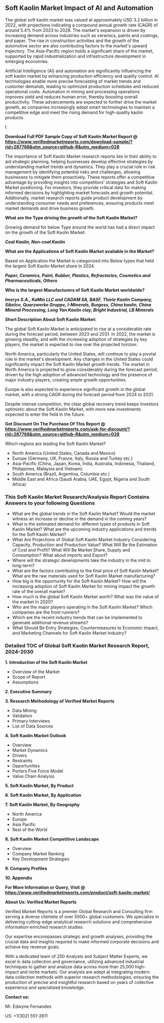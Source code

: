 <h2>Soft Kaolin Market Impact of AI and Automation</h2><p>The global soft kaolin market was valued at approximately USD 3.2 billion in 2022, with projections indicating a compound annual growth rate (CAGR) of around 5.4% from 2023 to 2028. The market's expansion is driven by increasing demand across industries such as ceramics, paints and coatings, and paper. The rise in construction activities and the growth of the automotive sector are also contributing factors to the market's upward trajectory. The Asia-Pacific region holds a significant share of the market, supported by rapid industrialization and infrastructure development in emerging economies.</p><p>Artificial Intelligence (AI) and automation are significantly influencing the soft kaolin market by enhancing production efficiency and quality control. AI technologies enable more precise forecasting of market trends and customer demands, leading to optimized production schedules and reduced operational costs. Automation in mining and processing operations improves yield and reduces human error, thereby boosting overall productivity. These advancements are expected to further drive the market growth, as companies increasingly adopt smart technologies to maintain a competitive edge and meet the rising demand for high-quality kaolin products.</p>t</p><p id="" class=""><strong>Download Full PDF Sample Copy of Soft Kaolin Market Report @ <a href="https://www.verifiedmarketreports.com/download-sample/?rid=287768&utm_source=github-R&utm_medium=028" target="_blank">https://www.verifiedmarketreports.com/download-sample/?rid=287768&utm_source=github-R&utm_medium=028</a></strong></p><p>The importance of&nbsp;Soft Kaolin Market research reports lies in their ability to aid strategic planning, helping businesses develop effective strategies by understanding market trends and dynamics. They play a crucial role in risk management by identifying potential risks and challenges, allowing businesses to mitigate them proactively. These reports offer a competitive advantage by providing insights into competitors' strategies and Soft Kaolin Market positioning. For investors, they provide critical data for making informed decisions by highlighting market forecasts and growth potential. Additionally, market research reports guide product development by understanding consumer needs and preferences, ensuring products meet market demands and drive business growth.</p><p><strong>What are the&nbsp;Type driving the growth of the Soft Kaolin Market?</strong></p><p id="" class="">Growing demand for below Type around the world has had a direct impact on the growth of the Soft Kaolin Market:</p><em><strong>Coal Kaolin, Non-coal Kaolin</strong></em></p><strong>What are the&nbsp;Applications&nbsp;of Soft Kaolin Market available in the Market?</strong></p><p id="" class="">Based on Application the Market is categorized into Below types that held the largest Soft Kaolin Market share In 2024.</p><em><strong>Paper, Ceramics, Paint, Rubber, Plastics, Refractories, Cosmetics and Pharmaceuticals, Others</strong></em></p><strong>Who is the largest Manufacturers of Soft Kaolin Market worldwide?</strong></p><p><em><strong>Imerys S.A., KaMin LLC and CADAM SA, BASF, Thiele Kaolin Company, Sibelco, Quarzwerke Gruppe, I-Minerals, Burgess, China kaolin, China Mineral Processing, Long Yan Kaolin clay, Bright Industrial, LB Minerals</strong></em></p><p id="" class=""><strong>Short Description About Soft Kaolin Market:</strong></p><p>The global Soft Kaolin Market is anticipated to rise at a considerable rate during the forecast period, between 2023 and 2031. In 2022, the market is growing steadily, and with the increasing adoption of strategies by key players, the market is expected to rise over the projected horizon.</p><p>North America, particularly the United States, will continue to play a pivotal role in the market's development. Any changes in the United States could significantly impact the Soft Kaolin Market growth trends. The market in North America is projected to grow considerably during the forecast period, driven by the high adoption of advanced technology and the presence of major industry players, creating ample growth opportunities.</p><p>Europe is also expected to experience significant growth in the global market, with a strong CAGR during the forecast period from 2024 to 2031.</p><p>Despite intense competition, the clear global recovery trend keeps investors optimistic about the Soft Kaolin Market, with more new investments expected to enter the field in the future.</p><p id="" class=""><strong>Get Discount On The Purchase Of This Report @ <a href="https://www.verifiedmarketreports.com/ask-for-discount/?rid=287768&utm_source=github-R&utm_medium=028" target="_blank">https://www.verifiedmarketreports.com/ask-for-discount/?rid=287768&utm_source=github-R&utm_medium=028</a></strong></p>Which regions are leading the Soft Kaolin Market?</p><ul><li>North America (United States, Canada and Mexico)</li><li>Europe (Germany, UK, France, Italy, Russia and Turkey etc.)</li><li>Asia-Pacific (China, Japan, Korea, India, Australia, Indonesia, Thailand, Philippines, Malaysia and Vietnam)</li><li>South America (Brazil, Argentina, Columbia etc.)</li><li>Middle East and Africa (Saudi Arabia, UAE, Egypt, Nigeria and South Africa)</li></ul><h3 id="" class="">This Soft Kaolin Market Research/Analysis Report Contains Answers to your following Questions</h3><ul><li>What are the global trends in the Soft Kaolin Market? Would the market witness an increase or decline in the demand in the coming years?</li><li>What is the estimated demand for different types of products in Soft Kaolin Market? What are the upcoming industry applications and trends for the Soft Kaolin Market?</li><li>What Are Projections of Global Soft Kaolin Market Industry Considering Capacity, Production and Production Value? What Will Be the Estimation of Cost and Profit? What Will Be Market Share, Supply and Consumption? What about imports and Export?</li><li>Where will the strategic developments take the industry in the mid to long-term?</li><li>What are the factors contributing to the final price of Soft Kaolin Market? What are the raw materials used for Soft Kaolin Market manufacturing?</li><li>How big is the opportunity for the Soft Kaolin Market? How will the increasing adoption of Soft Kaolin Market for mining impact the growth rate of the overall market?</li><li>How much is the global Soft Kaolin Market worth? What was the value of the market In 2020?</li><li>Who are the major players operating in the Soft Kaolin Market? Which companies are the front runners?</li><li>Which are the recent industry trends that can be implemented to generate additional revenue streams?</li><li>What Should Be Entry Strategies, Countermeasures to Economic Impact, and Marketing Channels for Soft Kaolin Market Industry?</li></ul><h3 id="" class="">Detailed TOC of Global Soft Kaolin Market Research Report, 2024-2030</h3><p id="" class=""><strong>1. Introduction of the Soft Kaolin Market</strong></p><ul><li>Overview of the Market</li><li>Scope of Report</li><li>Assumptions</li></ul><p id="" class=""><strong>2. Executive Summary</strong></p><p id="" class=""><strong>3. Research Methodology of Verified Market Reports</strong></p><ul><li>Data Mining</li><li>Validation</li><li>Primary Interviews</li><li>List of Data Sources</li></ul><p id="" class=""><strong>4. Soft Kaolin Market Outlook</strong></p><ul><li>Overview</li><li>Market Dynamics</li><li>Drivers</li><li>Restraints</li><li>Opportunities</li><li>Porters Five Force Model</li><li>Value Chain Analysis</li></ul><p id="" class=""><strong>5. Soft Kaolin Market, By Product</strong></p><p id="" class=""><strong>6. Soft Kaolin Market, By Application</strong></p><p id="" class=""><strong>7. Soft Kaolin Market, By Geography</strong></p><ul><li>North America</li><li>Europe</li><li>Asia Pacific</li><li>Rest of the World</li></ul><p id="" class=""><strong>8. Soft Kaolin Market Competitive Landscape</strong></p><ul><li>Overview</li><li>Company Market Ranking</li><li>Key Development Strategies</li></ul><p id="" class=""><strong>9. Company Profiles</strong></p><p id="" class=""><strong>10. Appendix</strong></p><p id="" class=""><strong>For More Information or Query, Visit @ <a href="https://www.verifiedmarketreports.com/product/soft-kaolin-market/" target="_blank">https://www.verifiedmarketreports.com/product/soft-kaolin-market/</a></strong></p><p id="" class=""><strong>About Us: Verified Market Reports</strong></p><p id="" class="">Verified Market Reports is a premier Global Research and Consulting firm serving a diverse clientele of over 5000+ global customers. We specialize in delivering cutting-edge analytical research solutions and comprehensive information-enriched research studies.</p><p id="" class="">Our expertise encompasses strategic and growth analyses, providing the crucial data and insights required to make informed corporate decisions and achieve key revenue goals.</p><p id="" class="">With a dedicated team of 250 Analysts and Subject Matter Experts, we excel in data collection and governance, utilizing advanced industrial techniques to gather and analyze data across more than 25,000 high-impact and niche markets. Our analysts are adept at integrating modern data collection methods with superior research methodologies, ensuring the production of precise and insightful research based on years of collective experience and specialized knowledge.</p><p id="" class=""><strong>Contact us:</strong></p><p id="" class="">Mr. Edwyne Fernandes</p><p id="" class="">US: +1(302) 551-2611</p>